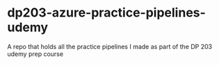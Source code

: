 # dp203-azure-practice-pipelines-udemy
A repo that holds all the practice pipelines I made as part of the DP 203 udemy prep course
